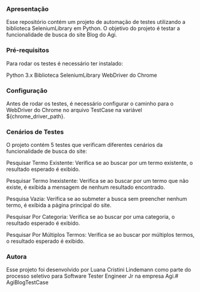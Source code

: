 ### Apresentação
Esse repositório contém um projeto de automação de testes utilizando a biblioteca SeleniumLibrary em Python. O objetivo do projeto é testar a funcionalidade de busca do site Blog do Agi.

### Pré-requisitos
Para rodar os testes é necessário ter instalado:

Python 3.x
Biblioteca SeleniumLibrary
WebDriver do Chrome

### Configuração
Antes de rodar os testes, é necessário configurar o caminho para o WebDriver do Chrome no arquivo TestCase na variável ${chrome_driver_path}.

### Cenários de Testes
O projeto contém 5 testes que verificam diferentes cenários da funcionalidade de busca do site:

Pesquisar Termo Existente:
Verifica se ao buscar por um termo existente, o resultado esperado é exibido.

Pesquisar Termo Inexistente:
Verifica se ao buscar por um termo que não existe, é exibida a mensagem de nenhum resultado encontrado.

Pesquisa Vazia:
Verifica se ao submeter a busca sem preencher nenhum termo, é exibida a página principal do site.

Pesquisar Por Categoria:
Verifica se ao buscar por uma categoria, o resultado esperado é exibido.

Pesquisar Por Múltiplos Termos:
Verifica se ao buscar por múltiplos termos, o resultado esperado é exibido.

### Autora
Esse projeto foi desenvolvido por Luana Cristini Lindemann como parte do processo seletivo para Software Tester Engineer Jr na empresa Agi.#   A g i B l o g T e s t C a s e  
 